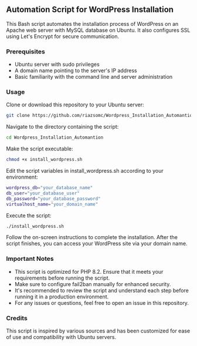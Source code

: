 ## Automation Script for WordPress Installation
This Bash script automates the installation process of WordPress on an Apache web server with MySQL database on Ubuntu. It also configures SSL using Let's Encrypt for secure communication.

### Prerequisites
* Ubuntu server with sudo privileges
* A domain name pointing to the server's IP address
* Basic familiarity with the command line and server administration
### Usage
Clone or download this repository to your Ubuntu server:

```bash
git clone https://github.com/riazsomc/Wordpress_Installation_Automantion.git
```
Navigate to the directory containing the script:

```bash
cd Wordpress_Installation_Automantion
```
Make the script executable:

```bash
chmod +x install_wordpress.sh
```
Edit the script variables in install_wordpress.sh according to your environment:

```bash
wordpress_db="your_database_name"
db_user="your_database_user"
db_password="your_database_password"
virtualhost_name="your_domain_name"
```
Execute the script:

```bash
./install_wordpress.sh
```
Follow the on-screen instructions to complete the installation. After the script finishes, you can access your WordPress site via your domain name.

### Important Notes
* This script is optimized for PHP 8.2. Ensure that it meets your requirements before running the script.
* Make sure to configure fail2ban manually for enhanced security.
* It's recommended to review the script and understand each step before running it in a production environment.
* For any issues or questions, feel free to open an issue in this repository.
### Credits
This script is inspired by various sources and has been customized for ease of use and compatibility with Ubuntu servers.
